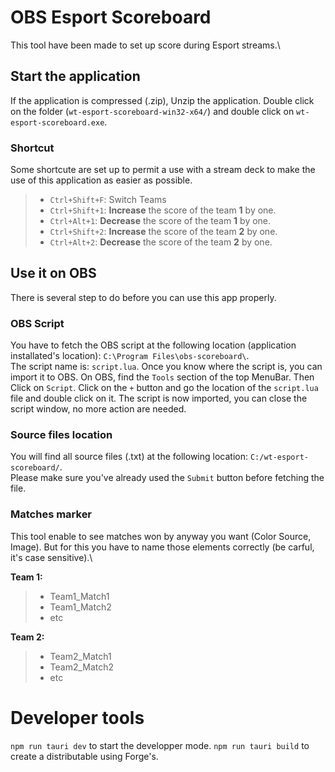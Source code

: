 # OBS Esport Scoreboard
This tool have been made to set up score during Esport streams.\

## Start the application
If the application is compressed (.zip), Unzip the application.
Double click on the folder (`wt-esport-scoreboard-win32-x64/`) and double click on `wt-esport-scoreboard.exe`.

### Shortcut
Some shortcute are set up to permit a use with a stream deck to make the use of this application as easier as possible.
> * `Ctrl+Shift+F`: Switch Teams
> * `Ctrl+Shift+1`: **Increase** the score of the team **1** by one.
> * `Ctrl+Alt+1`: **Decrease** the score of the team **1** by one.
> * `Ctrl+Shift+2`: **Increase** the score of the team **2** by one.
> * `Ctrl+Alt+2`: **Decrease** the score of the team **2** by one.

## Use it on OBS
There is several step to do before you can use this app properly.

### OBS Script
You have to fetch the OBS script at the following location (application installated's location): `C:\Program Files\obs-scoreboard\`.\
The script name is: `script.lua`.
Once you know where the script is, you can import it to OBS.
On OBS, find the `Tools` section of the top MenuBar.
Then Click on `Script`.
Click on the `+` button and go the location of the `script.lua` file and double click on it.
The script is now imported, you can close the script window, no more action are needed.

### Source files location
You will find all source files (.txt) at the following location: `C:/wt-esport-scoreboard/`.\
Please make sure you've already used the `Submit` button before fetching the file.

### Matches marker
This tool enable to see matches won by anyway you want (Color Source, Image).
But for this you have to name those elements correctly (be carful, it's case sensitive).\

**Team 1:**
> * Team1_Match1
> * Team1_Match2
> * etc

**Team 2:**
> * Team2_Match1
> * Team2_Match2
> * etc

# Developer tools
`npm run tauri dev` to start the developper mode.
`npm run tauri build` to create a distributable using Forge's.